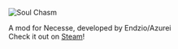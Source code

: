 ![Soul Chasm](https://i.imgur.com/dsAoq9d.png)

A mod for Necesse, developed by Endzio/Azurei\
Check it out on [Steam](https://steamcommunity.com/sharedfiles/filedetails/?id=3123441229)!
